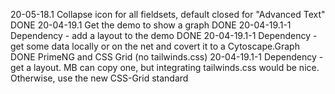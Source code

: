 20-05-18.1 Collapse icon for all fieldsets, default closed for "Advanced Text"
DONE 20-04-19.1 Get the demo to show a graph
DONE 20-04-19.1-1 Dependency - add a layout to the demo
DONE 20-04-19.1-1 Dependency - get some data locally or on the net and covert it to a Cytoscape.Graph 
DONE PrimeNG and CSS Grid (no tailwinds.css) 20-04-19.1-1 Dependency - get a layout.  MB can copy one, but integrating tailwinds.css would be nice.  Otherwise, use the new CSS-Grid standard
